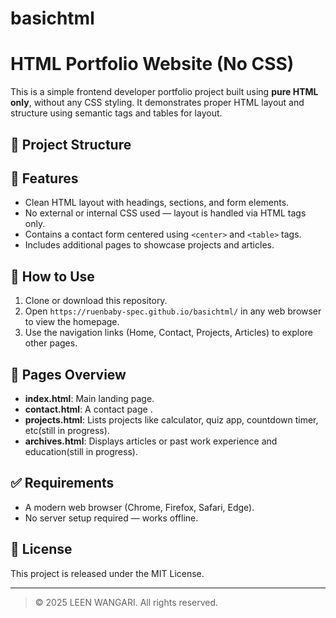 # basichtml

# HTML Portfolio Website (No CSS)

This is a simple frontend developer portfolio project built using **pure HTML only**, without any CSS styling. It demonstrates proper HTML layout and structure using semantic tags and tables for layout.

## 📁 Project Structure



## 📌 Features

- Clean HTML layout with headings, sections, and form elements.
- No external or internal CSS used — layout is handled via HTML tags only.
- Contains a contact form centered using `<center>` and `<table>` tags.
- Includes additional pages to showcase projects and articles.

## 🚀 How to Use

1. Clone or download this repository.
2. Open `https://ruenbaby-spec.github.io/basichtml/` in any web browser to view the homepage.
3. Use the navigation links (Home, Contact, Projects, Articles) to explore other pages.

## 📄 Pages Overview

- **index.html**: Main landing page.
- **contact.html**: A contact page .
- **projects.html**: Lists projects like calculator, quiz app, countdown timer, etc(still in progress).
- **archives.html**: Displays articles or past work experience and education(still in progress).

## ✅ Requirements

- A modern web browser (Chrome, Firefox, Safari, Edge).
- No server setup required — works offline.

## 📝 License

This project is released under the MIT License.

---

> © 2025 LEEN WANGARI. All rights reserved.

